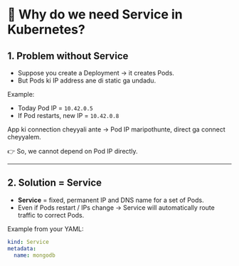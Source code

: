 # 🔹 Why do we need Service in Kubernetes?

## 1. Problem without Service
- Suppose you create a Deployment → it creates Pods.  
- But Pods ki IP address ane di static ga undadu.  

Example:  
- Today Pod IP = `10.42.0.5`  
- If Pod restarts, new IP = `10.42.0.8`  

App ki connection cheyyali ante → Pod IP maripothunte, direct ga connect cheyyalem.  

👉 So, we cannot depend on Pod IP directly.  

---

## 2. Solution = Service
- **Service** = fixed, permanent IP and DNS name for a set of Pods.  
- Even if Pods restart / IPs change → Service will automatically route traffic to correct Pods.  

Example from your YAML:  
```yaml
kind: Service
metadata:
  name: mongodb
